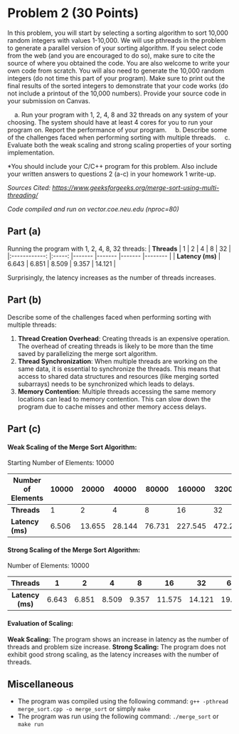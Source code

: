 # Problem 2 (30 Points)

In this problem, you will start by selecting a sorting algorithm to sort 10,000 random integers with values 1-10,000. We will use pthreads in the problem to generate a parallel version of your sorting algorithm. If you select code from the web (and you are encouraged to do so), make sure to cite the source of where you obtained the code. You are also welcome to write your own code from scratch. You will also need to generate the 10,000 random integers (do not time this part of your program). Make sure to print out the final results of the sorted integers to demonstrate that your code works (do not include a printout of the 10,000 numbers). Provide your source code in your submission on Canvas.

&nbsp;&nbsp;&nbsp;&nbsp;a. Run your program with 1, 2, 4, 8 and 32 threads on any system of your choosing. The system should have at least 4 cores for you to run your program on. Report the performance of your program. 
&nbsp;&nbsp;&nbsp;&nbsp;b. Describe some of the challenges faced when performing sorting with multiple threads. 
&nbsp;&nbsp;&nbsp;&nbsp;c. Evaluate both the weak scaling and strong scaling properties of your sorting implementation. 

*You should include your C/C++ program for this problem. Also include your written answers to questions 2 (a-c) in your homework 1 write-up.



*Sources Cited: https://www.geeksforgeeks.org/merge-sort-using-multi-threading/*

*Code compiled and run on vector.coe.neu.edu (nproc=80)*

## Part (a)
Running the program with 1, 2, 4, 8, 32 threads:
|    **Threads**   	|   1   	| 2     	| 4     	| 8     	| 32     	|
|:------------:	|:-----:	|-------	|-------	|-------	|--------	|
| **Latency (ms)** 	| 6.643 	| 6.851 	| 8.509 	| 9.357 	| 14.121 	|

Surprisingly, the latency increases as the number of threads increases. 

## Part (b)
Describe some of the challenges faced when performing sorting with multiple threads:

1. **Thread Creation Overhead**: Creating threads is an expensive operation. The overhead of creating threads is likely to be more than the time saved by parallelizing the merge sort algorithm.
2. **Thread Synchronization**: When multiple threads are working on the same data, it is essential to synchronize the threads. This means that access to shared data structures and resources (like merging sorted subarrays) needs to be synchronized which leads to delays.
3. **Memory Contention**: Multiple threads accessing the same memory locations can lead to memory contention. This can slow down the program due to cache misses and other memory access delays.


## Part (c)

#### Weak Scaling of the Merge Sort Algorithm:

Starting Number of Elements: 10000

| **Number of Elements** 	| 10000 	| 20000  	| 40000  	| 80000  	| 160000  	| 320000  	| 640000  	| 1280000 	| 2560000 	|
|------------------------	|-------	|--------	|--------	|--------	|---------	|---------	|---------	|---------	|---------	|
|       **Threads**      	|   1   	| 2      	| 4      	| 8      	| 16      	| 32      	| 64      	| 128     	| 256     	|
|    **Latency (ms)**    	| 6.506 	| 13.655 	| 28.144 	| 76.731 	| 227.545 	| 472.222 	| 1219.09 	| 2087.72 	| 4186.92 	|


#### Strong Scaling of the Merge Sort Algorithm:

Number of Elements: 10000

|    **Threads**   	|   1   	| 2     	| 4     	| 8     	| 16     	| 32     	| 64    	| 128    	| 256    	|
|:----------------:	|:-----:	|-------	|-------	|-------	|--------	|--------	|-------	|--------	|--------	|
| **Latency (ms)** 	| 6.643 	| 6.851 	| 8.509 	| 9.357 	| 11.575 	| 14.121 	| 19.89 	| 30.428 	| 44.603 	|

#### Evaluation of Scaling:
**Weak Scaling:** The program shows an increase in latency as the number of threads and problem size increase.
**Strong Scaling:** The program does not exhibit good strong scaling, as the latency increases with the number of threads.


## Miscellaneous
- The program was compiled using the following command:
```g++ -pthread merge_sort.cpp -o merge_sort``` or simply ```make```
- The program was run using the following command:
```./merge_sort``` or ```make run```
